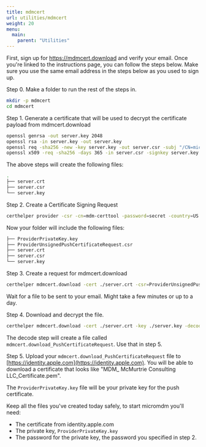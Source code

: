 ```yaml
---
title: mdmcert
url: utilities/mdmcert
weight: 20
menu:
  main:
    parent: "Utilities"
---
```


First, sign up for https://mdmcert.download and verify your email. Once you're linked to the instructions page, you can follow the steps below.
Make sure you use the same email address in the steps below as you used to sign up.

Step 0. Make a folder to run the rest of the steps in.

```bash
mkdir -p mdmcert
cd mdmcert
```

Step 1. Generate a certificate that will be used to decrypt the certificate payload from mdmcert.download

```bash
openssl genrsa -out server.key 2048
openssl rsa -in server.key -out server.key
openssl req -sha256 -new -key server.key -out server.csr -subj "/CN=micromdm.mdmcert.download"
openssl x509 -req -sha256 -days 365 -in server.csr -signkey server.key -out server.crt
```

The above steps will create the following files:

```bash
.
├── server.crt
├── server.csr
└── server.key
```

Step 2. Create a Certificate Signing Request

```bash
certhelper provider -csr -cn=mdm-certtool -password=secret -country=US -email=your_email@acme.co
```

Now your folder will include the following files:

```bash
├── ProviderPrivateKey.key
├── ProviderUnsignedPushCertificateRequest.csr
├── server.crt
├── server.csr
└── server.key
```

Step 3. Create a request for mdmcert.download

```bash
certhelper mdmcert.download -cert ./server.crt -csr=ProviderUnsignedPushCertificateRequest.csr -email=your_email@acme.co
```

Wait for a file to be sent to your email. Might take a few minutes or up to a day. 

Step 4. Download and decrypt the file.

```bash
certhelper mdmcert.download -cert ./server.crt -key ./server.key -decode ./mdm_signed_request.20171122_094910_220.plist.b64.p7
```

The decode step will create a file called `mdmcert.download_PushCertificateRequest`. Use that in step 5.

Step 5. Upload your `mdmcert.download_PushCertificateRequest` file to [https://identity.apple.com](https://identity.apple.com). You will be able to download a certificate that looks like "MDM_ McMurtrie Consulting LLC_Certificate.pem".

The `ProviderPrivateKey.key` file will be your private key for the push certificate. 

Keep all the files you've created today safely, to start micromdm you'll need:
- The certificate from identity.apple.com
- The private key, `ProviderPrivateKey.key`
- The password for the private key, the password you specified in step 2.

